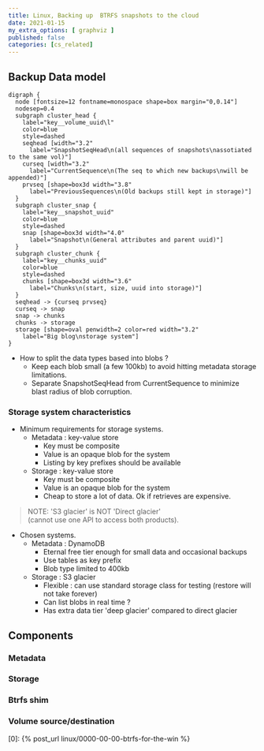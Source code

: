 ```yaml
---
title: Linux, Backing up  BTRFS snapshots to the cloud
date: 2021-01-15
my_extra_options: [ graphviz ]
published: false
categories: [cs_related]
---
```


## Backup Data model

```myviz
digraph {
  node [fontsize=12 fontname=monospace shape=box margin="0,0.14"]
  nodesep=0.4
  subgraph cluster_head {
    label="key__volume_uuid\l"
    color=blue
    style=dashed
    seqhead [width="3.2"
      label="SnapshotSeqHead\n(all sequences of snapshots\nassotiated to the same vol)"]
    curseq [width="3.2"
      label="CurrentSequence\n(The seq to which new backups\nwill be appended)"]
    prvseq [shape=box3d width="3.8"
      label="PreviousSequences\n(Old backups still kept in storage)"]
  }
  subgraph cluster_snap {
    label="key__snapshot_uuid"
    color=blue
    style=dashed
    snap [shape=box3d width="4.0"
      label="Snapshot\n(General attributes and parent uuid)"]
  }
  subgraph cluster_chunk {
    label="key__chunks_uuid"
    color=blue
    style=dashed
    chunks [shape=box3d width="3.6"
      label="Chunks\n(start, size, uuid into storage)"]
  }
  seqhead -> {curseq prvseq}
  curseq -> snap
  snap -> chunks
  chunks -> storage
  storage [shape=oval penwidth=2 color=red width="3.2"
    label="Big blog\nstorage system"]
}
```

* How to split the data types based into blobs ?
  * Keep each blob small (a few 100kb) to avoid hitting metadata storage limitations.
  * Separate SnapshotSeqHead from CurrentSequence to minimize blast radius of blob corruption.

### Storage system characteristics

* Minimum requirements for storage systems.
  * Metadata : key-value store
    * Key must be composite
    * Value is an opaque blob for the system
    * Listing by key prefixes should be available
  * Storage : key-value store
    * Key must be composite
    * Value is an opaque blob for the system
    * Cheap to store a lot of data. Ok if retrieves are expensive.

> NOTE: 'S3 glacier' is NOT 'Direct glacier'  
> (cannot use one API to access both products).

* Chosen systems.
  * Metadata : DynamoDB
    * Eternal free tier enough for small data and occasional backups
    * Use tables as key prefix
    * Blob type limited to 400kb
  * Storage : S3 glacier
    * Flexible : can use standard storage class for testing (restore will not take forever)
    * Can list blobs in real time ?
    * Has extra data tier 'deep glacier' compared to direct glacier


## Components

### Metadata

### Storage

### Btrfs shim

### Volume source/destination

[0]: {% post_url linux/0000-00-00-btrfs-for-the-win %}

